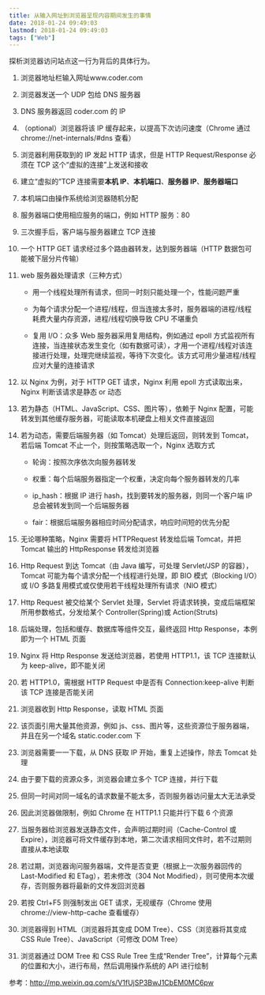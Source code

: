 ```yaml
---
title: 从输入网址到浏览器呈现内容期间发生的事情
date: 2018-01-24 09:49:03
lastmod: 2018-01-24 09:49:03
tags: ["Web"]
---
```


探析浏览器访问站点这一行为背后的具体行为。

<!-- more -->

1. 浏览器地址栏输入网址www.coder.com
2. 浏览器发送一个 UDP 包给 DNS 服务器
3. DNS 服务器返回 coder.com 的 IP
4. （optional）浏览器将该 IP 缓存起来，以提高下次访问速度（Chrome 通过 chrome://net-internals/#dns 查看）
5. 浏览器利用获取到的 IP 发起 HTTP 请求，但是 HTTP Request/Response 必须在 TCP 这个“虚拟的连接”上发送和接收
6. 建立“虚拟的”TCP 连接需要**本机 IP**、**本机端口**、**服务器 IP**、**服务器端口**
7. 本机端口由操作系统给浏览器随机分配
8. 服务器端口使用相应服务的端口，例如 HTTP 服务：80
9. 三次握手后，客户端与服务器建立 TCP 连接
10. 一个 HTTP GET 请求经过多个路由器转发，达到服务器端（HTTP 数据包可能被下层分片传输）
11. web 服务器处理请求（三种方式）

    - 用一个线程处理所有请求，但同一时刻只能处理一个，性能问题严重

    - 为每个请求分配一个进程/线程，但当连接太多时，服务器端的进程/线程耗费大量内存资源，进程/线程切换导致 CPU 不堪重负

    - 复用 I/O：众多 Web 服务器采用复用结构，例如通过 epoll 方式监视所有连接，当连接状态发生变化（如有数据可读），才用一个进程/线程对该连接进行处理，处理完继续监视，等待下次变化。该方式可用少量进程/线程应对大量的连接请求

12. 以 Nginx 为例，对于 HTTP GET 请求，Nginx 利用 epoll 方式读取出来，Nginx 判断该请求是静态 or 动态
13. 若为静态（HTML、JavaScript、CSS、图片等），依赖于 Nginx 配置，可能转发到其他缓存服务器，可能读取本机硬盘上相关文件直接返回
14. 若为动态，需要后端服务器（如 Tomcat）处理后返回，则转发到 Tomcat，若后端 Tomcat 不止一个，则按策略选取一个，Nginx 选取方式

    - 轮询：按照次序依次向服务器转发

    - 权重：每个后端服务器指定一个权重，决定向每个服务器转发的几率

    - ip_hash：根据 IP 进行 hash，找到要转发的服务器，则同一个客户端 IP 总会被转发到同一个后端服务器

    - fair：根据后端服务器相应时间分配请求，响应时间短的优先分配

15. 无论哪种策略，Nginx 需要将 HTTPRequest 转发给后端 Tomcat，并把 Tomcat 输出的 HttpResponse 转发给浏览器
16. Http Request 到达 Tomcat（由 Java 编写，可处理 Servlet/JSP 的容器），Tomcat 可能为每个请求分配一个线程进行处理，即 BIO 模式（Blocking I/O）或 I/O 多路复用模式或仅使用若干线程处理所有请求（NIO 模式）
17. Http Request 被交给某个 Servlet 处理，Servlet 将请求转换，变成后端框架所用参数格式，分发给某个 Controller(Spring)或 Action(Struts)
18. 后端处理，包括和缓存、数据库等组件交互，最终返回 Http Response，本例即为一个 HTML 页面
19. Nginx 将 Http Response 发送给浏览器，若使用 HTTP1.1，该 TCP 连接默认为 keep-alive，即不能关闭
20. 若 HTTP1.0，需根据 HTTP Request 中是否有 Connection:keep-alive 判断该 TCP 连接是否能关闭
21. 浏览器收到 Http Response，读取 HTML 页面
22. 该页面引用大量其他资源，例如 js、css、图片等，这些资源位于服务器端，并且在另一个域名 static.coder.com 下
23. 浏览器需要一一下载，从 DNS 获取 IP 开始，重复上述操作，除去 Tomcat 处理
24. 由于要下载的资源众多，浏览器会建立多个 TCP 连接，并行下载
25. 但同一时间对同一域名的请求数量不能太多，否则服务器访问量太大无法承受
26. 因此浏览器做限制，例如 Chrome 在 HTTP1.1 只能并行下载 6 个资源
27. 当服务器给浏览器发送静态文件，会声明过期时间（Cache-Control 或 Expire），浏览器可将文件缓存到本地，第二次请求相同文件时，若不过期则直接从本地读取
28. 若过期，浏览器询问服务器端，文件是否变更（根据上一次服务器回传的 Last-Modified 和 ETag），若未修改（304 Not Modified），则可使用本次缓存，否则服务器将最新的文件发回浏览器
29. 若按 Ctrl+F5 则强制发出 GET 请求，无视缓存（Chrome 使用 chrome://view-http-cache 查看缓存）
30. 浏览器得到 HTML（浏览器将其变成 DOM Tree）、CSS（浏览器将其变成 CSS Rule Tree）、JavaScript（可修改 DOM Tree）
31. 浏览器通过 DOM Tree 和 CSS Rule Tree 生成“Render Tree”，计算每个元素的位置和大小，进行布局，然后调用操作系统的 API 进行绘制

参考：<a href="http://mp.weixin.qq.com/s/V1fUjSP3BwJ1CbEM0MC6pw">http://mp.weixin.qq.com/s/V1fUjSP3BwJ1CbEM0MC6pw</a>
